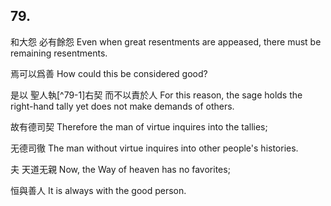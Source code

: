 ## 79.

和大怨
必有餘怨
Even when great resentments are appeased,
there must be remaining resentments.

焉可以爲善
How could this be considered good?

是以
聖人執[^79-1]右契
而不以責於人
For this reason,
the sage holds the right-hand tally
yet does not make demands of others.

故有德司契
Therefore the man of virtue inquires into the tallies;

无德司徹
The man without virtue inquires into other people's histories.

夫
天道无親
Now,
the Way of heaven has no favorites;

恒與善人
It is always with the good person.
